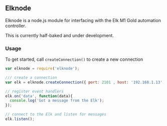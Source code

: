 ## Elknode

Elknode is a node.js module for interfacing with the Elk M1 Gold automation controller.

This is currently half-baked and under development.

### Usage

To get started, call `createConnection()` to create a new connection

```javascript
var elknode = require('elknode');

/// create a connection
var elk = elknode.createConnection({ port: 2101 , host: '192.168.1.13' });

// register event handlers
elk.on('data', function(data){
  console.log('Got a message from the Elk');
});

// connect to the Elk and listen for messages
elk.listen();
```